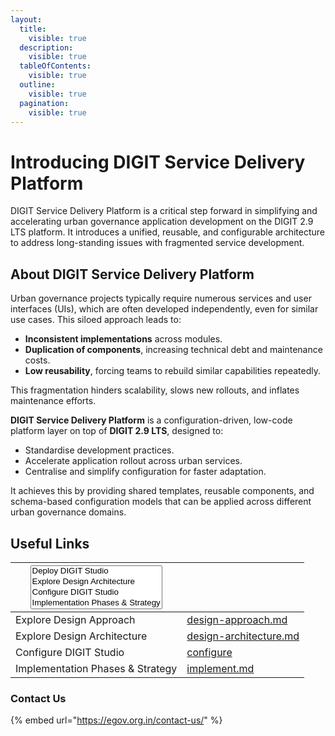 ```yaml
---
layout:
  title:
    visible: true
  description:
    visible: true
  tableOfContents:
    visible: true
  outline:
    visible: true
  pagination:
    visible: true
---
```


# Introducing DIGIT Service Delivery Platform

DIGIT Service Delivery Platform is a critical step forward in simplifying and accelerating urban governance application development on the DIGIT 2.9 LTS platform. It introduces a unified, reusable, and configurable architecture to address long-standing issues with fragmented service development.

## About DIGIT Service Delivery Platform

Urban governance projects typically require numerous services and user interfaces (UIs), which are often developed independently, even for similar use cases. This siloed approach leads to:

* **Inconsistent implementations** across modules.
* **Duplication of components**, increasing technical debt and maintenance costs.
* **Low reusability**, forcing teams to rebuild similar capabilities repeatedly.

This fragmentation hinders scalability, slows new rollouts, and inflates maintenance efforts.

**DIGIT Service Delivery Platform** is a configuration-driven, low-code platform layer on top of **DIGIT 2.9 LTS**, designed to:

* Standardise development practices.
* Accelerate application rollout across urban services.
* Centralise and simplify configuration for faster adaptation.

It achieves this by providing shared templates, reusable components, and schema-based configuration models that can be applied across different urban governance domains.

## Useful Links

<table data-card-size="large" data-view="cards"><thead><tr><th><select multiple><option value="L9xAaEJlkgeL" label="Deploy DIGIT Studio" color="blue"></option><option value="jR97WmGnih4E" label="Explore Design Architecture" color="blue"></option><option value="Bm0zX8PNOdL1" label="Configure DIGIT Studio" color="blue"></option><option value="yPoaPa3FCmK4" label="Implementation Phases &#x26; Strategy" color="blue"></option><option value="8Tyk78wOf2b9" label="Explore Design Approach" color="blue"></option></select></th><th data-hidden data-card-target data-type="content-ref"></th></tr></thead><tbody><tr><td><span data-option="8Tyk78wOf2b9">Explore Design Approach</span></td><td><a href="approach/design-approach.md">design-approach.md</a></td></tr><tr><td><span data-option="jR97WmGnih4E">Explore Design Architecture</span></td><td><a href="design-specifications/design-architecture.md">design-architecture.md</a></td></tr><tr><td><span data-option="Bm0zX8PNOdL1">Configure DIGIT Studio</span></td><td><a href="get-started/configure/">configure</a></td></tr><tr><td><span data-option="yPoaPa3FCmK4">Implementation Phases &#x26; Strategy</span></td><td><a href="get-started/implement.md">implement.md</a></td></tr></tbody></table>

### Contact Us <a href="#contact-us" id="contact-us"></a>

{% embed url="https://egov.org.in/contact-us/" %}

